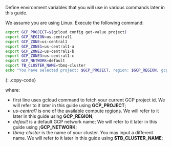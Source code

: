 Define environment variables that you will use in various commands later in this guide.

We assume you are using Linux. Execute the following command:

```bash
export GCP_PROJECT=$(gcloud config get-value project)
export GCP_REGION=us-central1
export GCP_ZONE=us-central1
export GCP_ZONE1=us-central1-a
export GCP_ZONE2=us-central1-b
export GCP_ZONE3=us-central1-c
export GCP_NETWORK=default
export TB_CLUSTER_NAME=tbmq-cluster
echo "You have selected project: $GCP_PROJECT, region: $GCP_REGION, gcp zones: $GCP_ZONE1,$GCP_ZONE2,$GCP_ZONE3, network: $GCP_NETWORK, cluster: $TB_CLUSTER_NAME"
```
{: .copy-code}

where:

* first line uses gcloud command to fetch your current GCP project id. We will refer to it later in this guide using **GCP_PROJECT**;
* *us-central1* is one of the available compute [regions](https://cloud.google.com/compute/docs/regions-zones#available). We will refer to it later in this guide using **GCP_REGION**;
* *default* is a default GCP network name; We will refer to it later in this guide using **;GCP_NETWORK**;
* *tbmq-cluster* is the name of your cluster. You may input a different name. We will refer to it later in this guide using **$TB_CLUSTER_NAME**;
